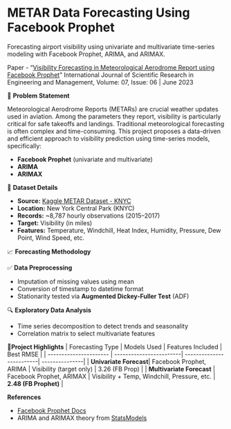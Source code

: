 # METAR Data Forecasting Using Facebook Prophet

Forecasting airport visibility using univariate and multivariate time-series modeling with Facebook Prophet, ARIMA, and ARIMAX.

Paper - “[Visibility Forecasting in Meteorological Aerodrome Report using Facebook Prophet](https://ijsrem.com/download/visibility-forecasting-in-meteorological-aerodrome-report-using-facebook-prophet/)”
International Journal of Scientific Research in Engineering and Management, Volume: 07, Issue: 06 | June 2023

📌 **Problem Statement**  

Meteorological Aerodrome Reports (METARs) are crucial weather updates used in aviation. Among the parameters they report, visibility is particularly critical for safe takeoffs and landings.
Traditional meteorological forecasting is often complex and time-consuming. This project proposes a data-driven and efficient approach to visibility prediction using time-series models, specifically:
- **Facebook Prophet** (univariate and multivariate)
- **ARIMA**
- **ARIMAX**

🧪 **Dataset Details**
- **Source:** [Kaggle METAR Dataset - KNYC](https://www.kaggle.com/datasets/cabaki/knycmetars2016)
- **Location:** New York Central Park (KNYC)
- **Records:** ~8,787 hourly observations (2015–2017)
- **Target:** Visibility (in miles)
- **Features:** Temperature, Windchill, Heat Index, Humidity, Pressure, Dew Point, Wind Speed, etc.

📈 **Forecasting Methodology**  

✅ **Data Preprocessing**
- Imputation of missing values using mean
- Conversion of timestamp to datetime format
- Stationarity tested via **Augmented Dickey-Fuller Test** (ADF)

🔍 **Exploratory Data Analysis**
- Time series decomposition to detect trends and seasonality
- Correlation matrix to select multivariate features

🧾**Project Highlights**
| Forecasting Type       | Models Used             | Features Included        | Best RMSE      |
| ---------------------- | ------------------------| -------------------------| ---------------|
| **Univariate Forecast**| Facebook Prophet, ARIMA | Visibility (target only) | 3.26 (FB Prop) |
| **Multivariate Forecast** | Facebook Prophet, ARIMAX | Visibility + Temp, Windchill, Pressure, etc. | **2.48 (FB Prophet)** |

**References**
- [Facebook Prophet Docs](https://facebook.github.io/prophet/)
- ARIMA and ARIMAX theory from [StatsModels](https://www.statsmodels.org/stable/index.html)
  
